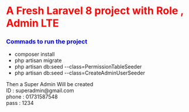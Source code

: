 <!DOCTYPE html>
<html>
<head>
</head>
<body>

<h1 style="color:red">A Fresh Laravel 8 project with Role , Admin LTE</h1>
<h3 style="color:blue">Commads to run the project</h1>    
<ul>
  <li>composer install</li>
  <li>php artisan migrate</li>
  <li>php artisan db:seed --class=PermissionTableSeeder</li>
  <li>php artisan db:seed --class=CreateAdminUserSeeder</li>
</ul>
<p>
Then a Super Admin Will be created<br> 
ID : superadmin@gmail.com <br>
phone : 01731587548<br>
pass : 1234<br>
</p>    
</body>
</html>
